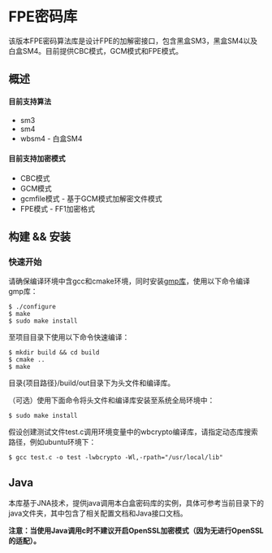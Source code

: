 # FPE密码库

该版本FPE密码算法库是设计FPE的加解密接口，包含黑盒SM3，黑盒SM4以及白盒SM4。目前提供CBC模式，GCM模式和FPE模式。



## 概述

#### 目前支持算法

- sm3
- sm4
- wbsm4 - 白盒SM4

#### 目前支持加密模式

- CBC模式
- GCM模式
- gcmfile模式 - 基于GCM模式加解密文件模式
- FPE模式 - FF1加密格式



## 构建 && 安装

### 快速开始

请确保编译环境中含gcc和cmake环境，同时安装[gmp库](https://gmplib.org/#DOWNLOAD)，使用以下命令编译gmp库：

```
$ ./configure
$ make
$ sudo make install
```

至项目目录下使用以下命令快速编译：

```
$ mkdir build && cd build
$ cmake ..
$ make
```

目录{项目路径}/build/out目录下为头文件和编译库。

（可选）使用下面命令将头文件和编译库安装至系统全局环境中：

```
$ sudo make install
```

假设创建测试文件test.c调用环境变量中的wbcrypto编译库，请指定动态库搜索路径，例如ubuntu环境下：

```
$ gcc test.c -o test -lwbcrypto -Wl,-rpath="/usr/local/lib"
```



## Java

本库基于JNA技术，提供java调用本白盒密码库的实例，具体可参考当前目录下的java文件夹，其中包含了相关配置文档和Java接口文档。

**注意：当使用Java调用c时不建议开启OpenSSL加密模式（因为无进行OpenSSL的适配）。**
